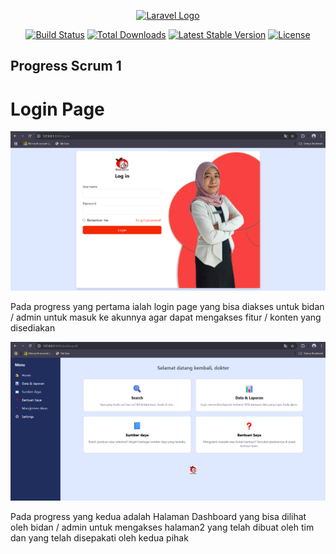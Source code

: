<p align="center"><a href="https://laravel.com" target="_blank"><img src="https://raw.githubusercontent.com/laravel/art/master/logo-lockup/5%20SVG/2%20CMYK/1%20Full%20Color/laravel-logolockup-cmyk-red.svg" width="400" alt="Laravel Logo"></a></p>

<p align="center">
<a href="https://github.com/laravel/framework/actions"><img src="https://github.com/laravel/framework/workflows/tests/badge.svg" alt="Build Status"></a>
<a href="https://packagist.org/packages/laravel/framework"><img src="https://img.shields.io/packagist/dt/laravel/framework" alt="Total Downloads"></a>
<a href="https://packagist.org/packages/laravel/framework"><img src="https://img.shields.io/packagist/v/laravel/framework" alt="Latest Stable Version"></a>
<a href="https://packagist.org/packages/laravel/framework"><img src="https://img.shields.io/packagist/l/laravel/framework" alt="License"></a>
</p>

## Progress Scrum 1

# Login Page

![Scrum 1](public/images/progress1.png)

Pada progress yang pertama ialah login page yang bisa diakses untuk bidan / admin untuk masuk ke akunnya agar dapat mengakses fitur / konten yang disediakan

![Scrum 2](public/images/progress2.png)

Pada progress yang kedua adalah Halaman Dashboard yang bisa dilihat oleh bidan / admin untuk mengakses halaman2 yang telah dibuat oleh tim dan yang telah disepakati oleh kedua pihak